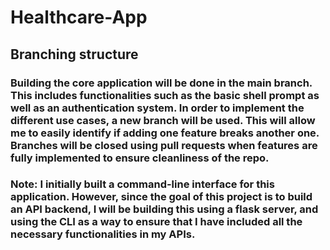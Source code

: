 # Healthcare-App

## Branching structure
### Building the core application will be done in the main branch. This includes functionalities such as the basic shell prompt as well as an authentication system. In order to implement the different use cases, a new branch will be used. This will allow me to easily identify if adding one feature breaks another one. Branches will be closed using pull requests when features are fully implemented to ensure cleanliness of the repo. 

### Note: I initially built a command-line interface for this application. However, since the goal of this project is to build an API backend, I will be building this using a flask server, and using the CLI as a way to ensure that I have included all the necessary functionalities in my APIs. 
